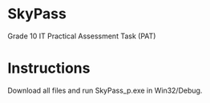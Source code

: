 # SkyPass
Grade 10 IT Practical Assessment Task (PAT)

# Instructions
Download all files and run SkyPass_p.exe in Win32/Debug.
